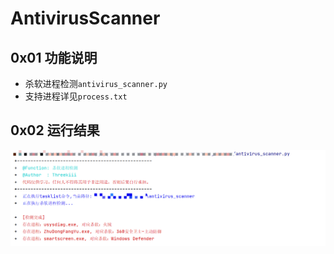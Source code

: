 # AntivirusScanner

## 0x01 功能说明

- 杀软进程检测`antivirus_scanner.py`
- 支持进程详见`process.txt`

## 0x02 运行结果

![image-20220531191024577](images/202205311910633.png)